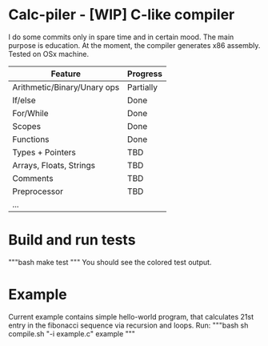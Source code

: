 # Calc-piler - [WIP] C-like compiler

I do some commits only in spare time and in certain mood. The main purpose is education.
At the moment, the compiler generates x86 assembly. Tested on OSx machine.

| Feature                     | Progress  |
|-----------------------------|-----------|
| Arithmetic/Binary/Unary ops | Partially |
| If/else                     | Done      |
| For/While                   | Done      |
| Scopes                      | Done      |
| Functions                   | Done      |
| Types + Pointers            | TBD       |
| Arrays, Floats, Strings     | TBD       |
| Comments                    | TBD       |
| Preprocessor                | TBD       |
| ...                         |           |


# Build and run tests
"""bash
    make test
"""
You should see the colored test output.

# Example
Current example contains simple hello-world program, that calculates 21st entry in the fibonacci sequence via recursion and loops.
Run:
"""bash
    sh compile.sh "-i example.c" example
"""
